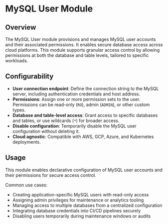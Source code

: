 # MySQL User Module

## Overview

The MySQL User module provisions and manages MySQL user accounts and their associated permissions. It enables secure database access across cloud platforms. This module supports granular access control by allowing permissions at both the database and table levels, tailored to specific workloads.

## Configurability

- **User connection endpoint**: Define the connection string to the MySQL server, including authentication credentials and host address.  
- **Permissions**: Assign one or more permission sets to the user. Permissions can be read-only (`RO`), admin (`ADMIN`), or other custom types.  
- **Database and table-level access**: Grant access to specific databases and tables, or use wildcards (`*`) for broader access.  
- **Disable configuration**: Temporarily disable the MySQL user configuration without deleting it.  
- **Cloud agnostic**: Compatible with AWS, GCP, Azure, and Kubernetes deployments.

## Usage

This module enables declarative configuration of MySQL user accounts and their permissions for secure access control.

Common use cases:

- Creating application-specific MySQL users with read-only access  
- Assigning admin privileges for maintenance or analytics tooling  
- Managing access to multiple databases from a centralized configuration  
- Integrating database credentials into CI/CD pipelines securely  
- Disabling users temporarily during maintenance windows or audits
